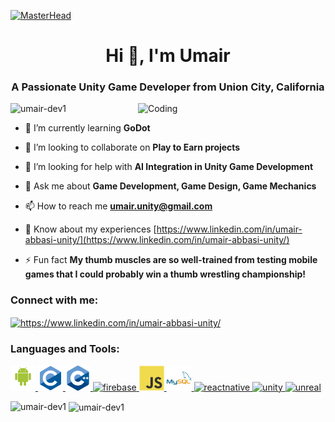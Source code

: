 [![MasterHead](https://i.postimg.cc/wxDFHDKp/Developer.png)](https://www.linkedin.com/in/umair-abbasi-unity/)
<h1 align="center">Hi 👋, I'm Umair</h1>
<h3 align="center">A Passionate Unity Game Developer from Union City, California</h3>
<img align="right" alt="Coding" width="300" src="https://i.postimg.cc/kX9s5D9t/animation-500-kyida2-unscreen-1-1.gif">
<p align="left"> <img src="https://komarev.com/ghpvc/?username=umair-dev1&label=Profile%20views&color=0e75b6&style=flat" alt="umair-dev1" /> </p>

- 🌱 I’m currently learning **GoDot**

- 👯 I’m looking to collaborate on **Play to Earn projects**

- 🤝 I’m looking for help with **AI Integration in Unity Game Development**

- 💬 Ask me about **Game Development, Game Design, Game Mechanics**

- 📫 How to reach me **umair.unity@gmail.com**

- 📄 Know about my experiences [https://www.linkedin.com/in/umair-abbasi-unity/](https://www.linkedin.com/in/umair-abbasi-unity/)

- ⚡ Fun fact **My thumb muscles are so well-trained from testing mobile games that I could probably win a thumb wrestling championship!**

<h3 align="left">Connect with me:</h3>
<p align="left">
<a href="https://linkedin.com/in/https://www.linkedin.com/in/umair-abbasi-unity/" target="blank"><img align="center" src="https://raw.githubusercontent.com/rahuldkjain/github-profile-readme-generator/master/src/images/icons/Social/linked-in-alt.svg" alt="https://www.linkedin.com/in/umair-abbasi-unity/" height="30" width="40" /></a>
</p>

<h3 align="left">Languages and Tools:</h3>
<p align="left"> <a href="https://developer.android.com" target="_blank" rel="noreferrer"> <img src="https://raw.githubusercontent.com/devicons/devicon/master/icons/android/android-original-wordmark.svg" alt="android" width="40" height="40"/> </a> <a href="https://www.cprogramming.com/" target="_blank" rel="noreferrer"> <img src="https://raw.githubusercontent.com/devicons/devicon/master/icons/c/c-original.svg" alt="c" width="40" height="40"/> </a> <a href="https://www.w3schools.com/cpp/" target="_blank" rel="noreferrer"> <img src="https://raw.githubusercontent.com/devicons/devicon/master/icons/cplusplus/cplusplus-original.svg" alt="cplusplus" width="40" height="40"/> </a> <a href="https://firebase.google.com/" target="_blank" rel="noreferrer"> <img src="https://www.vectorlogo.zone/logos/firebase/firebase-icon.svg" alt="firebase" width="40" height="40"/> </a> <a href="https://developer.mozilla.org/en-US/docs/Web/JavaScript" target="_blank" rel="noreferrer"> <img src="https://raw.githubusercontent.com/devicons/devicon/master/icons/javascript/javascript-original.svg" alt="javascript" width="40" height="40"/> </a> <a href="https://www.mysql.com/" target="_blank" rel="noreferrer"> <img src="https://raw.githubusercontent.com/devicons/devicon/master/icons/mysql/mysql-original-wordmark.svg" alt="mysql" width="40" height="40"/> </a> <a href="https://reactnative.dev/" target="_blank" rel="noreferrer"> <img src="https://reactnative.dev/img/header_logo.svg" alt="reactnative" width="40" height="40"/> </a> <a href="https://unity.com/" target="_blank" rel="noreferrer"> <img src="https://www.vectorlogo.zone/logos/unity3d/unity3d-icon.svg" alt="unity" width="40" height="40"/> </a> <a href="https://unrealengine.com/" target="_blank" rel="noreferrer"> <img src="https://raw.githubusercontent.com/kenangundogan/fontisto/036b7eca71aab1bef8e6a0518f7329f13ed62f6b/icons/svg/brand/unreal-engine.svg" alt="unreal" width="40" height="40"/> </a> </p>

<p><img align="left" src="https://github-readme-stats.vercel.app/api/top-langs?username=umair-dev1&show_icons=true&locale=en&layout=compact" alt="umair-dev1" /></p>

<p>&nbsp;<img align="center" src="https://github-readme-stats.vercel.app/api?username=umair-dev1&show_icons=true&locale=en" alt="umair-dev1" /></p>
